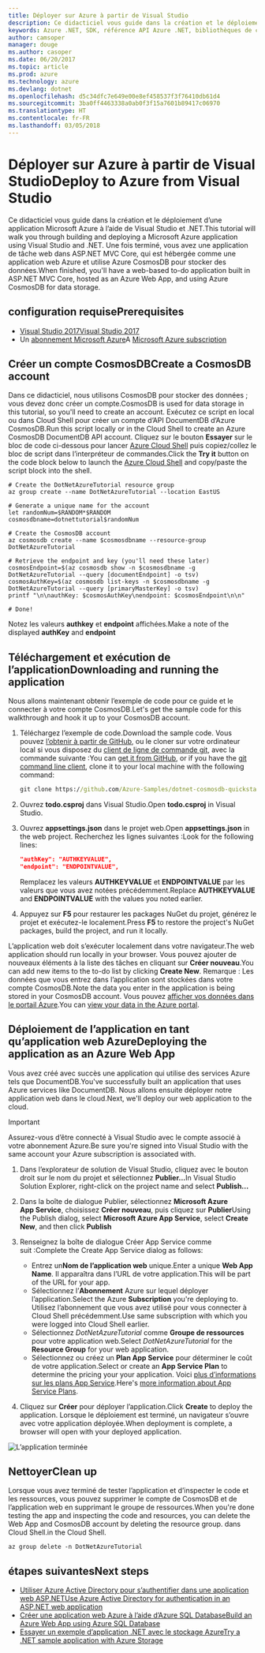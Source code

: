 ```yaml
---
title: Déployer sur Azure à partir de Visual Studio
description: Ce didacticiel vous guide dans la création et le déploiement d’une application Microsoft Azure à l’aide de Visual Studio et .NET.
keywords: Azure .NET, SDK, référence API Azure .NET, bibliothèques de classes .NET Azure
author: camsoper
manager: douge
ms.author: casoper
ms.date: 06/20/2017
ms.topic: article
ms.prod: azure
ms.technology: azure
ms.devlang: dotnet
ms.openlocfilehash: d5c34dfc7e649e00e8ef458537f3f76410db61d4
ms.sourcegitcommit: 3ba0ff4463338a0ab0f3f15a7601b89417c06970
ms.translationtype: HT
ms.contentlocale: fr-FR
ms.lasthandoff: 03/05/2018
---
```

# <a name="deploy-to-azure-from-visual-studio"></a><span data-ttu-id="07e6b-104">Déployer sur Azure à partir de Visual Studio</span><span class="sxs-lookup"><span data-stu-id="07e6b-104">Deploy to Azure from Visual Studio</span></span>

<span data-ttu-id="07e6b-105">Ce didacticiel vous guide dans la création et le déploiement d’une application Microsoft Azure à l’aide de Visual Studio et .NET.</span><span class="sxs-lookup"><span data-stu-id="07e6b-105">This tutorial will walk you through building and deploying a Microsoft Azure application using Visual Studio and .NET.</span></span>  <span data-ttu-id="07e6b-106">Une fois terminé, vous avez une application de tâche web dans ASP.NET MVC Core, qui est hébergée comme une application web Azure et utilise Azure CosmosDB pour stocker des données.</span><span class="sxs-lookup"><span data-stu-id="07e6b-106">When finished, you'll have a web-based to-do application built in ASP.NET MVC Core, hosted as an Azure Web App, and using Azure CosmosDB for data storage.</span></span>

## <a name="prerequisites"></a><span data-ttu-id="07e6b-107">configuration requise</span><span class="sxs-lookup"><span data-stu-id="07e6b-107">Prerequisites</span></span>

* [<span data-ttu-id="07e6b-108">Visual Studio 2017</span><span class="sxs-lookup"><span data-stu-id="07e6b-108">Visual Studio 2017</span></span>](https://www.visualstudio.com/downloads/)
* <span data-ttu-id="07e6b-109">Un [abonnement Microsoft Azure](https://azure.microsoft.com/free/)</span><span class="sxs-lookup"><span data-stu-id="07e6b-109">A [Microsoft Azure subscription](https://azure.microsoft.com/free/)</span></span>

## <a name="create-a-cosmosdb-account"></a><span data-ttu-id="07e6b-110">Créer un compte CosmosDB</span><span class="sxs-lookup"><span data-stu-id="07e6b-110">Create a CosmosDB account</span></span>

<span data-ttu-id="07e6b-111">Dans ce didacticiel, nous utilisons CosmosDB pour stocker des données ; vous devez donc créer un compte.</span><span class="sxs-lookup"><span data-stu-id="07e6b-111">CosmosDB is used for data storage in this tutorial, so you'll need to create an account.</span></span>  <span data-ttu-id="07e6b-112">Exécutez ce script en local ou dans Cloud Shell pour créer un compte d’API DocumentDB d’Azure CosmosDB.</span><span class="sxs-lookup"><span data-stu-id="07e6b-112">Run this script locally or in the Cloud Shell to create an Azure CosmosDB DocumentDB API account.</span></span>  <span data-ttu-id="07e6b-113">Cliquez sur le bouton **Essayer** sur le bloc de code ci-dessous pour lancer [Azure Cloud Shell](/azure/cloud-shell/) puis copiez/collez le bloc de script dans l’interpréteur de commandes.</span><span class="sxs-lookup"><span data-stu-id="07e6b-113">Click the **Try it** button on the code block below to launch the [Azure Cloud Shell](/azure/cloud-shell/) and copy/paste the script block into the shell.</span></span>

```azurecli-interactive
# Create the DotNetAzureTutorial resource group
az group create --name DotNetAzureTutorial --location EastUS

# Generate a unique name for the account
let randomNum=$RANDOM*$RANDOM
cosmosdbname=dotnettutorial$randomNum

# Create the CosmosDB account
az cosmosdb create --name $cosmosdbname --resource-group DotNetAzureTutorial

# Retrieve the endpoint and key (you'll need these later)
cosmosEndpoint=$(az cosmosdb show -n $cosmosdbname -g DotNetAzureTutorial --query [documentEndpoint] -o tsv)
cosmosAuthKey=$(az cosmosdb list-keys -n $cosmosdbname -g DotNetAzureTutorial --query [primaryMasterKey] -o tsv)
printf "\n\nauthKey: $cosmosAuthKey\nendpoint: $cosmosEndpoint\n\n"

# Done!

```

<span data-ttu-id="07e6b-114">Notez les valeurs **authkey** et **endpoint** affichées.</span><span class="sxs-lookup"><span data-stu-id="07e6b-114">Make a note of the displayed **authKey** and **endpoint**</span></span> 

## <a name="downloading-and-running-the-application"></a><span data-ttu-id="07e6b-115">Téléchargement et exécution de l’application</span><span class="sxs-lookup"><span data-stu-id="07e6b-115">Downloading and running the application</span></span>

<span data-ttu-id="07e6b-116">Nous allons maintenant obtenir l’exemple de code pour ce guide et le connecter à votre compte CosmosDB.</span><span class="sxs-lookup"><span data-stu-id="07e6b-116">Let's get the sample code for this walkthrough and hook it up to your CosmosDB account.</span></span>

1. <span data-ttu-id="07e6b-117">Téléchargez l’exemple de code.</span><span class="sxs-lookup"><span data-stu-id="07e6b-117">Download the sample code.</span></span>  <span data-ttu-id="07e6b-118">Vous pouvez [l’obtenir à partir de GitHub](https://github.com/Azure-Samples/dotnet-cosmosdb-quickstart/), ou le cloner sur votre ordinateur local si vous disposez du [client de ligne de commande git](https://git-scm.com/), avec la commande suivante :</span><span class="sxs-lookup"><span data-stu-id="07e6b-118">You can [get it from GitHub](https://github.com/Azure-Samples/dotnet-cosmosdb-quickstart/), or if you have the [git command line client](https://git-scm.com/), clone it to your local machine with the following command:</span></span>

    ```cmd
    git clone https://github.com/Azure-Samples/dotnet-cosmosdb-quickstart
    ```

2. <span data-ttu-id="07e6b-119">Ouvrez **todo.csproj** dans Visual Studio.</span><span class="sxs-lookup"><span data-stu-id="07e6b-119">Open **todo.csproj** in Visual Studio.</span></span>

3. <span data-ttu-id="07e6b-120">Ouvrez **appsettings.json** dans le projet web.</span><span class="sxs-lookup"><span data-stu-id="07e6b-120">Open **appsettings.json** in the web project.</span></span>  <span data-ttu-id="07e6b-121">Recherchez les lignes suivantes :</span><span class="sxs-lookup"><span data-stu-id="07e6b-121">Look for the following lines:</span></span>

    ```json
    "authKey": "AUTHKEYVALUE",
    "endpoint": "ENDPOINTVALUE",
    ```
    <span data-ttu-id="07e6b-122">Remplacez les valeurs **AUTHKEYVALUE** et **ENDPOINTVALUE** par les valeurs que vous avez notées précédemment.</span><span class="sxs-lookup"><span data-stu-id="07e6b-122">Replace **AUTHKEYVALUE** and **ENDPOINTVALUE** with the values you noted earlier.</span></span>

4. <span data-ttu-id="07e6b-123">Appuyez sur **F5** pour restaurer les packages NuGet du projet, générez le projet et exécutez-le localement.</span><span class="sxs-lookup"><span data-stu-id="07e6b-123">Press **F5** to restore the project's NuGet packages, build the project, and run it locally.</span></span>

<span data-ttu-id="07e6b-124">L’application web doit s’exécuter localement dans votre navigateur.</span><span class="sxs-lookup"><span data-stu-id="07e6b-124">The web application should run locally in your browser.</span></span>  <span data-ttu-id="07e6b-125">Vous pouvez ajouter de nouveaux éléments à la liste des tâches en cliquant sur **Créer nouveau**.</span><span class="sxs-lookup"><span data-stu-id="07e6b-125">You can add new items to the to-do list by clicking **Create New**.</span></span>  <span data-ttu-id="07e6b-126">Remarque : Les données que vous entrez dans l’application sont stockées dans votre compte CosmosDB.</span><span class="sxs-lookup"><span data-stu-id="07e6b-126">Note the data you enter in the application is being stored in your CosmosDB account.</span></span>  <span data-ttu-id="07e6b-127">Vous pouvez [afficher vos données dans le portail Azure](/azure/documentdb/documentdb-view-json-document-explorer).</span><span class="sxs-lookup"><span data-stu-id="07e6b-127">You can [view your data in the Azure portal](/azure/documentdb/documentdb-view-json-document-explorer).</span></span>

## <a name="deploying-the-application-as-an-azure-web-app"></a><span data-ttu-id="07e6b-128">Déploiement de l’application en tant qu’application web Azure</span><span class="sxs-lookup"><span data-stu-id="07e6b-128">Deploying the application as an Azure Web App</span></span>

<span data-ttu-id="07e6b-129">Vous avez créé avec succès une application qui utilise des services Azure tels que DocumentDB.</span><span class="sxs-lookup"><span data-stu-id="07e6b-129">You've successfully built an application that uses Azure services like DocumentDB.</span></span>  <span data-ttu-id="07e6b-130">Nous allons ensuite déployer notre application web dans le cloud.</span><span class="sxs-lookup"><span data-stu-id="07e6b-130">Next, we'll deploy our web application to the cloud.</span></span>

> [!IMPORTANT]
> <span data-ttu-id="07e6b-131">Assurez-vous d’être connecté à Visual Studio avec le compte associé à votre abonnement Azure.</span><span class="sxs-lookup"><span data-stu-id="07e6b-131">Be sure you're signed into Visual Studio with the same account your Azure subscription is associated with.</span></span>

1. <span data-ttu-id="07e6b-132">Dans l’explorateur de solution de Visual Studio, cliquez avec le bouton droit sur le nom du projet et sélectionnez **Publier...**</span><span class="sxs-lookup"><span data-stu-id="07e6b-132">In Visual Studio Solution Explorer, right-click on the project name and select **Publish...**</span></span>

2. <span data-ttu-id="07e6b-133">Dans la boîte de dialogue Publier, sélectionnez **Microsoft Azure App Service**, choisissez **Créer nouveau**, puis cliquez sur **Publier**</span><span class="sxs-lookup"><span data-stu-id="07e6b-133">Using the Publish dialog, select **Microsoft Azure App Service**, select **Create New**, and then click **Publish**</span></span>

3. <span data-ttu-id="07e6b-134">Renseignez la boîte de dialogue Créer App Service comme suit :</span><span class="sxs-lookup"><span data-stu-id="07e6b-134">Complete the Create App Service dialog as follows:</span></span>

    * <span data-ttu-id="07e6b-135">Entrez un**Nom de l’application web** unique.</span><span class="sxs-lookup"><span data-stu-id="07e6b-135">Enter a unique **Web App Name**.</span></span>  <span data-ttu-id="07e6b-136">Il apparaîtra dans l’URL de votre application.</span><span class="sxs-lookup"><span data-stu-id="07e6b-136">This will be part of the URL for your app.</span></span>
    * <span data-ttu-id="07e6b-137">Sélectionnez l’**Abonnement** Azure sur lequel déployer l’application.</span><span class="sxs-lookup"><span data-stu-id="07e6b-137">Select the Azure **Subscription** you're deploying to.</span></span>  <span data-ttu-id="07e6b-138">Utilisez l’abonnement que vous avez utilisé pour vous connecter à Cloud Shell précédemment.</span><span class="sxs-lookup"><span data-stu-id="07e6b-138">Use same subscription with which you were logged into Cloud Shell earlier.</span></span>
    * <span data-ttu-id="07e6b-139">Sélectionnez *DotNetAzureTutorial* comme **Groupe de ressources** pour votre application web.</span><span class="sxs-lookup"><span data-stu-id="07e6b-139">Select *DotNetAzureTutorial* for the **Resource Group** for your web application.</span></span>
    * <span data-ttu-id="07e6b-140">Sélectionnez ou créez un **Plan App Service** pour déterminer le coût de votre application.</span><span class="sxs-lookup"><span data-stu-id="07e6b-140">Select or create an **App Service Plan** to determine the pricing your your application.</span></span>  <span data-ttu-id="07e6b-141">Voici [plus d’informations sur les plans App Service](/azure/app-service/azure-web-sites-web-hosting-plans-in-depth-overview).</span><span class="sxs-lookup"><span data-stu-id="07e6b-141">Here's [more information about App Service Plans](/azure/app-service/azure-web-sites-web-hosting-plans-in-depth-overview).</span></span>

4. <span data-ttu-id="07e6b-142">Cliquez sur **Créer** pour déployer l’application.</span><span class="sxs-lookup"><span data-stu-id="07e6b-142">Click **Create** to deploy the application.</span></span>  <span data-ttu-id="07e6b-143">Lorsque le déploiement est terminé, un navigateur s’ouvre avec votre application déployée.</span><span class="sxs-lookup"><span data-stu-id="07e6b-143">When deployment is complete, a browser will open with your deployed application.</span></span>

![L’application terminée](./media/dotnet-quickstart/todo.png)

## <a name="clean-up"></a><span data-ttu-id="07e6b-145">Nettoyer</span><span class="sxs-lookup"><span data-stu-id="07e6b-145">Clean up</span></span>

<span data-ttu-id="07e6b-146">Lorsque vous avez terminé de tester l’application et d’inspecter le code et les ressources, vous pouvez supprimer le compte de CosmosDB et de l’application web en supprimant le groupe de ressources.</span><span class="sxs-lookup"><span data-stu-id="07e6b-146">When you're done testing the app and inspecting the code and resources, you can delete the Web App and CosmosDB account by deleting the resource group.</span></span> <span data-ttu-id="07e6b-147">dans Cloud Shell.</span><span class="sxs-lookup"><span data-stu-id="07e6b-147">in the Cloud Shell.</span></span>

```azurecli-interactive
az group delete -n DotNetAzureTutorial
```

## <a name="next-steps"></a><span data-ttu-id="07e6b-148">étapes suivantes</span><span class="sxs-lookup"><span data-stu-id="07e6b-148">Next steps</span></span>

* [<span data-ttu-id="07e6b-149">Utiliser Azure Active Directory pour s’authentifier dans une application web ASP.NET</span><span class="sxs-lookup"><span data-stu-id="07e6b-149">Use Azure Active Directory for authentication in an ASP.NET web application</span></span>](/azure/active-directory/develop/active-directory-devquickstarts-webapp-dotnet)
* [<span data-ttu-id="07e6b-150">Créer une application web Azure à l’aide d’Azure SQL Database</span><span class="sxs-lookup"><span data-stu-id="07e6b-150">Build an Azure Web App using Azure SQL Database</span></span>](/azure/app-service-web/web-sites-dotnet-get-started)
* [<span data-ttu-id="07e6b-151">Essayer un exemple d’application .NET avec le stockage Azure</span><span class="sxs-lookup"><span data-stu-id="07e6b-151">Try a .NET sample application with Azure Storage</span></span>](/azure/storage/storage-samples-dotnet)


